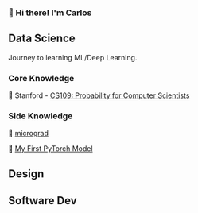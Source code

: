 ### 🍕 Hi there! I'm Carlos

## Data Science
Journey to learning ML/Deep Learning.

### Core Knowledge

 🚧 Stanford - [CS109: Probability for Computer Scientists](https://github.com/caestrada/CS109-Probability-for-Computer-Scientists)

### Side Knowledge

 🚧 [micrograd](https://github.com/caestrada/building-micrograd)
 
 🚧 [My First PyTorch Model](https://github.com/caestrada/my-first-pytorch-model)

## Design

## Software Dev
